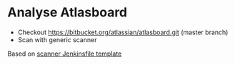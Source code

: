 # Analyse Atlasboard

* Checkout https://bitbucket.org/atlassian/atlasboard.git (master branch)
* Scan with generic scanner

Based on [scanner Jenkinsfile template](https://github.com/drautureau-sonarsource/jenkinsfile-templates/blob/master/scanner)
